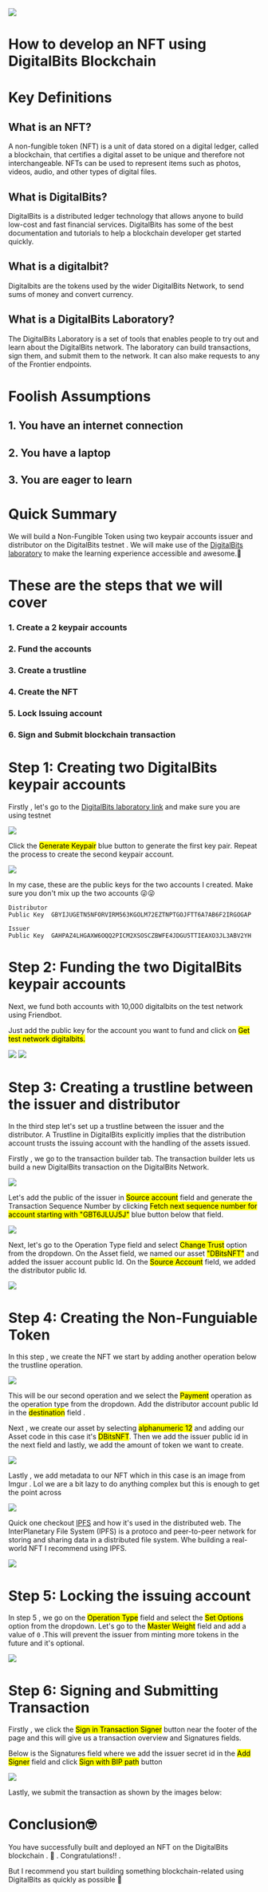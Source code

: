 <img src="./img/logo.webp" />

# How to develop an NFT using DigitalBits Blockchain 

# Key Definitions 
## What is an NFT? 

A non-fungible token (NFT) is a unit of data stored on a digital ledger, called a blockchain, that certifies a digital asset to be unique and therefore not interchangeable. NFTs can be used to represent items such as photos, videos, audio, and other types of digital files.

##  What is DigitalBits? 

DigitalBits is a distributed ledger technology that allows anyone to build low-cost and fast financial services. DigitalBits has some of the best documentation and tutorials to help a blockchain developer get started quickly.

## What is a digitalbit? 

Digitalbits are the tokens used by the wider DigitalBits Network, to send sums of money and convert currency.

##  What is a DigitalBits Laboratory? 

The DigitalBits Laboratory is a set of tools that enables people to try out and learn about the DigitalBits network. The laboratory can build transactions, sign them, and submit them to the network. It can also make requests to any of the Frontier endpoints.

#  Foolish Assumptions 

## 1. You have an internet connection
## 2. You have a laptop
## 3. You are eager to learn

#  Quick Summary 

We will build a Non-Fungible Token using two keypair accounts issuer and distributor on the DigitalBits testnet . We will make use of the [DigitalBits laboratory](https://laboratory.livenet.DigitalBits.io/) to make the learning experience accessible and awesome.🤗

#  These are the steps that we will cover 

### 1. Create a 2 keypair accounts

### 2. Fund the accounts

### 3. Create a trustline

### 4. Create the NFT

### 5. Lock Issuing account

### 6. Sign and Submit blockchain transaction

#  Step 1: Creating two DigitalBits keypair accounts 

Firstly , let's go to the [DigitalBits laboratory link](https://laboratory.livenet.digitalbits.io/) and make sure you are using testnet 

<img src="./img/lab.png" />


Click the <mark>Generate Keypair</mark> blue button to generate the first key pair. Repeat the process to create the second keypair account.

<img src="./img/gen_key.png" />

In my case, these are the public keys for the two accounts I created. Make sure you don't mix up the two accounts 😜😜

```text
Distributor
Public Key	GBYIJUGETN5NFORVIRM563KGOLM72EZTNPTGOJFTT6A7AB6F2IRGOGAP

Issuer
Public Key	GAHPAZ4LHGAXW6OQQ2PICM2XSOSCZBWFE4JDGU5TTIEAXO3JL3ABV2YH
```

# Step 2: Funding the two DigitalBits keypair accounts

Next, we fund both accounts with 10,000 digitalbits on the test network using Friendbot.

Just add the public key for the account you want to fund and click on <mark>Get test network digitalbits.</mark>

<img src="./img/fund1.png" />

<img src="./img/fund2.png" />

# Step 3: Creating a trustline between the issuer and distributor 
In the third step let's set up a trustline between the issuer and the distributor. A Trustline in DigitalBits explicitly implies that the distribution account trusts the issuing account with the handling of the assets issued.

Firstly , we go to the transaction builder tab. The transaction builder lets us build a new DigitalBits transaction on the DigitalBits Network.

<img src="./img/builder.png" />


Let's add the public of the issuer in <mark>Source account</mark> field and generate the Transaction Sequence Number by clicking <mark>Fetch next sequence number for account starting with "GBT6JLUJ5J"</mark> blue button below that field.

<img src="./img/builder1.png" />

Next, let's go to the Operation Type field and select <mark>Change Trust</mark> option from the dropdown. On the Asset field, we named our asset <mark>"DBitsNFT"</mark> and added the issuer account public Id. On the <mark>Source Account</mark> field, we added the distributor public Id.

<img src="./img/builder2.png" />


# Step 4: Creating the Non-Funguiable Token 

In this step , we create the NFT we start by adding another operation below the trustline operation.

<img src="./img/add-operation.png" />

This will be our second operation and we select the <mark>Payment</mark> operation as the operation type from the dropdown. Add the distributor account public Id in the <mark>destination</mark> field .

Next , we create our asset by selecting <mark>alphanumeric 12</mark> and adding our Asset code in this case it's <mark>DBitsNFT</mark>. Then we add the issuer public id in the next field and lastly, we add the amount of token we want to create.

<img src="./img/builder3.png" />

Lastly , we add metadata to our NFT which in this case is an image from Imgur . Lol we are a bit lazy to do anything complex but this is enough to get the point across

<img src="./img/builder4.png" />

Quick one checkout  [IPFS](https://ipfs.io/) and how it's used in the distributed web. The InterPlanetary File System (IPFS) is a protoco and peer-to-peer network for storing and sharing data in a distributed file system. Whe building a real-world NFT I recommend using IPFS.

<img src="./img/ipfs.png" />

#  Step 5: Locking the issuing account 

In step 5 , we go on the <mark>Operation Type</mark> field and select the <mark>Set Options</mark> option from the dropdown. Let's go to the <mark>Master Weight</mark> field and add a value of `0` .This will prevent the issuer from minting more tokens in the future and it's optional.

<img src="./img/builder5.png" />

#  Step 6: Signing and Submitting Transaction 

Firstly , we click the <mark>Sign in Transaction Signer</mark> button near the footer of the page and this will
give us a transaction overview and Signatures fields.

Below is the Signatures field where we add the issuer secret id in the <mark>Add Signer</mark> field and click <mark>Sign with BIP path</mark> button 

<img src="./img/signature.png" />


Lastly, we submit the transaction as shown by the images below: 

# Conclusion🤓 

You have successfully built and deployed an NFT on the DigitalBits blockchain . 🚀 . Congratulations!! .

But I recommend you start building something blockchain-related using DigitalBits as quickly as possible 🦾 